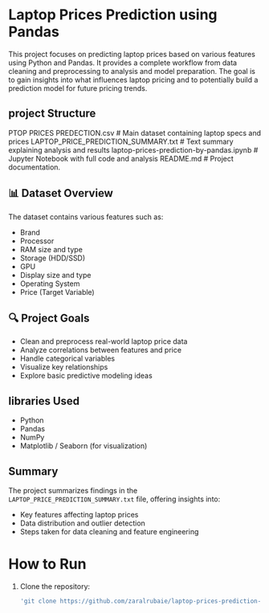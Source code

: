 # Laptop Prices Prediction using Pandas
This project focuses on predicting laptop prices based on various features using Python and Pandas. It provides a complete workflow from data cleaning and preprocessing to analysis and model preparation. The goal is to gain insights into what influences laptop pricing and to potentially build a prediction model for future pricing trends.

## project Structure
PTOP PRICES PREDECTION.csv # Main dataset containing laptop specs and prices
LAPTOP_PRICE_PREDICTION_SUMMARY.txt # Text summary explaining analysis and results
laptop-prices-prediction-by-pandas.ipynb # Jupyter Notebook with full code and analysis
README.md # Project documentation.

## 📊 Dataset Overview

The dataset contains various features such as:

- Brand
- Processor
- RAM size and type
- Storage (HDD/SSD)
- GPU
- Display size and type
- Operating System
- Price (Target Variable)

## 🔍 Project Goals

- Clean and preprocess real-world laptop price data
- Analyze correlations between features and price
- Handle categorical variables
- Visualize key relationships
- Explore basic predictive modeling ideas

## libraries Used
- Python
- Pandas
- NumPy
- Matplotlib / Seaborn (for visualization)
  
## Summary
The project summarizes findings in the `LAPTOP_PRICE_PREDICTION_SUMMARY.txt` file, offering insights into:
- Key features affecting laptop prices
- Data distribution and outlier detection
- Steps taken for data cleaning and feature engineering

# How to Run
1. Clone the repository:
   ```bash
   'git clone https://github.com/zaralrubaie/laptop-prices-prediction-.git'

